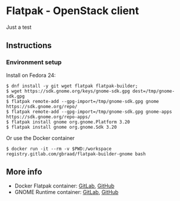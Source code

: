 Flatpak - OpenStack client
==========================

Just a test


Instructions
------------


### Environment setup

Install on Fedora 24:
```
$ dnf install -y git wget flatpak flatpak-builder;
$ wget https://sdk.gnome.org/keys/gnome-sdk.gpg dest=/tmp/gnome-sdk.gpg
$ flatpak remote-add --gpg-import=/tmp/gnome-sdk.gpg gnome https://sdk.gnome.org/repo/
$ flatpak remote-add --gpg-import=/tmp/gnome-sdk.gpg gnome-apps https://sdk.gnome.org/repo-apps/
$ flatpak install gnome org.gnome.Platform 3.20
$ flatpak install gnome org.gnome.Sdk 3.20
```

Or use the Docker container
```
$ docker run -it --rm -v $PWD:/workspace registry.gitlab.com/gbraad/flatpak-builder-gnome bash
```


More info
---------

  * Docker Flatpak container: [GitLab](https://gitlab.com/gbraad/flatpak/), [GitHub](https://github.com/gbraad/docker-flatpak)
  * GNOME Runtime container: [GitLab](https://gitlab.com/gbraad/flatpak-builder-gnome/), [GitHub](https://github.com/gbraad/docker-flatpak-builder-gnome)
